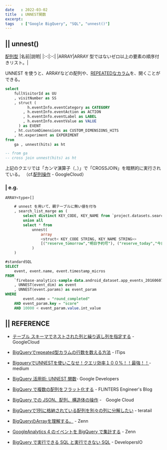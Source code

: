 ```yaml
---
date   : 2022-03-02
title  : UNNEST関数
excerpt: 
tags   : ["Google BigQuery", "SQL", "unnest()"]
---
```


## || unnest()

[配列型](https://cloud.google.com/bigquery/docs/reference/standard-sql/data-types?hl=ja#array_type)
|名前|説明|
|:-:|:-:|
|ARRAY|ARRAY 型ではないゼロ以上の要素の順序付きリスト。|

UNNEST を使うと、ARRAYなどの配列や、[REPEATEDなカラム](https://itips.krsw.biz/bigquery-how-to-count-repeated-column-record/)を、開くことができる。

```sql
select 
    fullVisitorId as UU
    , visitNumber as SS
    , struct (
          h.eventInfo.eventCategory as CATEGORY
        , h.eventInfo.eventAction as ACTION
        , h.eventInfo.eventLabel as LABEL
        , h.eventInfo.eventValue as VALUE
      ) as EVENT
    , ht.customDimensions as CUSTOM_DIMENSIONS_HITS
    , ht.experiment as EXPERIMENT
from 
    ga , unnest(hits) as ht

-- from ga
-- cross join unnest(hits) as ht
```
上記のクエリでは「カンマ演算子（`,`）」で「CROSSJOIN」を暗黙的に実行されている。
（cf.[配列操作](https://cloud.google.com/bigquery/docs/reference/standard-sql/arrays?hl=ja) - GoogleCloud）


### | e.g.
`ARRAY<type>[]`
```sql 
    # unnest を用いて、親テーブルに無い値を付与
    , search_list_marge as (
        select distinct KEY_CODE, KEY_NAME from `project.datasets.search_table_20*` where _TABLE_SUFFIX = (select TODAY from ts)
        union all
        select * from
            unnest(
                array
                <struct< KEY_CODE STRING, KEY_NAME STRING>>
                [("reserve_tomorrow","明日予約可"), ("reserve_today","今日予約可")]
            )
    )
```

```SQL
#standardSQL
SELECT 
    event, event.name, event.timestamp_micros
FROM 
    `firebase-analytics-sample-data.android_dataset.app_events_20160607`
    , UNNEST(event_dim) as event
    , UNNEST(event.params) as event_param
WHERE 
        event.name = "round_completed"
    AND event_param.key = "score"
    AND 10000 < event_param.value.int_value
```



## || REFERENCE
+ [テーブル スキーマでネストされた列と繰り返し列を指定する](https://cloud.google.com/bigquery/docs/nested-repeated?hl=ja) - GoogleCloud
+ [BigQueryでrepeated型カラムの行数を数える方法](https://itips.krsw.biz/bigquery-how-to-count-repeated-column-record/) - ITips
+ [BigqueryでUNNESTを使いこなせ！クエリ効率１００%！！最強！！](https://medium.com/eureka-engineering/bigquery-unnest-100percent-3d28560b4f0)-  medium
+ [BigQuery 活用術: UNNEST 関数](https://developers-jp.googleblog.com/2017/04/bigquery-tip-unnest-function.html)- Google Developers
+ [BigQuery で複数の配列をフラット化する](https://labs.septeni.co.jp/entry/2018/11/06/120000) - FLINTERS Engineer's Blog

+ [BigQuery での JSON、配列、構造体の操作](https://www.cloudskillsboost.google/focuses/3696?locale=ja&parent=catalog) -　Google Cloud
+ [BigQueryで1列に格納されている配列を別々の列に分解したい](https://teratail.com/questions/151185) - teratail 

+ [BigQueryのArrayを理解する。](https://zenn.dev/a1008u/articles/acbd17961f7f5d95a2a8) - Zenn
+ [GoogleAnalytics 4 のイベントを BigQuery で集計する](https://zenn.dev/mjunya1030/articles/20210510-analyze-ga4-by-bigquery) - Zenn
+ [BigQuery で実行できる SQL と実行できない SQL](https://dev.classmethod.jp/articles/bigquery-standard-sql-support/) - DevelopersIO
